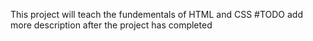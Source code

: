 This project will teach the fundementals of HTML and CSS
#TODO add more description after the project has completed